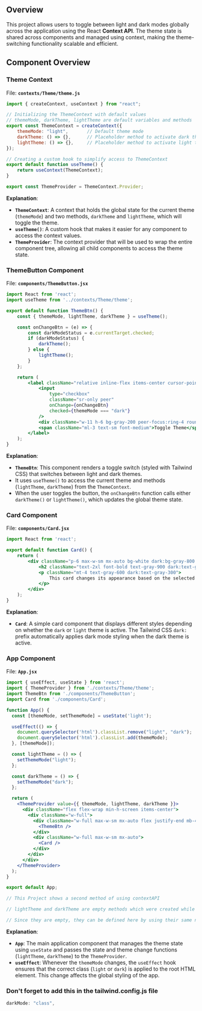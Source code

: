 ## Overview

This project allows users to toggle between light and dark modes globally across the application using the React **Context API**. The theme state is shared across components and managed using context, making the theme-switching functionality scalable and efficient.

## Component Overview

### Theme Context

File: **`contexts/Theme/theme.js`**

```js
import { createContext, useContext } from "react";

// Initializing the ThemeContext with default values
// themeMode, darkTheme, lightTheme are default variables and methods
export const ThemeContext = createContext({
    themeMode: "light",       // Default theme mode
    darkTheme: () => {},      // Placeholder method to activate dark theme
    lightTheme: () => {},     // Placeholder method to activate light theme
});

// Creating a custom hook to simplify access to ThemeContext
export default function useTheme() {
    return useContext(ThemeContext);
}

export const ThemeProvider = ThemeContext.Provider;
```

**Explanation**:
- **`ThemeContext`**: A context that holds the global state for the current theme (`themeMode`) and two methods, `darkTheme` and `lightTheme`, which will toggle the theme.
- **`useTheme()`**: A custom hook that makes it easier for any component to access the context values.
- **`ThemeProvider`**: The context provider that will be used to wrap the entire component tree, allowing all child components to access the theme state.

### ThemeButton Component

File: **`components/ThemeButton.jsx`**

```jsx
import React from 'react';
import useTheme from '../contexts/Theme/theme';

export default function ThemeBtn() {
    const { themeMode, lightTheme, darkTheme } = useTheme();

    const onChangeBtn = (e) => {
        const darkModeStatus = e.currentTarget.checked;
        if (darkModeStatus) {
            darkTheme();
        } else {
            lightTheme();
        }
    };

    return (
        <label className="relative inline-flex items-center cursor-pointer">
            <input
                type="checkbox"
                className="sr-only peer"
                onChange={onChangeBtn}
                checked={themeMode === "dark"}
            />
            <div className="w-11 h-6 bg-gray-200 peer-focus:ring-4 rounded-full peer-checked:bg-blue-600"></div>
            <span className="ml-3 text-sm font-medium">Toggle Theme</span>
        </label>
    );
}
```

**Explanation**:
- **`ThemeBtn`**: This component renders a toggle switch (styled with Tailwind CSS) that switches between light and dark themes.
- It uses `useTheme()` to access the current theme and methods (`lightTheme`, `darkTheme`) from the `ThemeContext`.
- When the user toggles the button, the `onChangeBtn` function calls either `darkTheme()` or `lightTheme()`, which updates the global theme state.

### Card Component

File: **`components/Card.jsx`**

```jsx
import React from 'react';

export default function Card() {
    return (
        <div className="p-6 max-w-sm mx-auto bg-white dark:bg-gray-800 rounded-lg shadow-md">
            <h2 className="text-2xl font-bold text-gray-900 dark:text-gray-100">Themed Card</h2>
            <p className="mt-4 text-gray-600 dark:text-gray-300">
                This card changes its appearance based on the selected theme.
            </p>
        </div>
    );
}
```

**Explanation**:
- **`Card`**: A simple card component that displays different styles depending on whether the `dark` or `light` theme is active. The Tailwind CSS `dark:` prefix automatically applies dark mode styling when the dark theme is active.

### App Component

File: **`App.jsx`**

```jsx
import { useEffect, useState } from 'react';
import { ThemeProvider } from './contexts/Theme/theme';
import ThemeBtn from './components/ThemeButton';
import Card from './components/Card';

function App() {
  const [themeMode, setThemeMode] = useState('light');

  useEffect(() => {
    document.querySelector('html').classList.remove("light", "dark");
    document.querySelector('html').classList.add(themeMode);
  }, [themeMode]);

  const lightTheme = () => {
    setThemeMode("light");
  };

  const darkTheme = () => {
    setThemeMode("dark");
  };

  return (
    <ThemeProvider value={{ themeMode, lightTheme, darkTheme }}>
      <div className="flex flex-wrap min-h-screen items-center">
        <div className="w-full">
          <div className="w-full max-w-sm mx-auto flex justify-end mb-4">
            <ThemeBtn />
          </div>
          <div className="w-full max-w-sm mx-auto">
            <Card />
          </div>
        </div>
      </div>
    </ThemeProvider>
  );
}

export default App;

// This Project shows a second method of using contextAPI

// lightTheme and darkTheme are empty methods which were created while creating ThemeContext in the theme.js file

// Since they are empty, they can be defined here by using their same names, and their functionality will directly go to the context


```

**Explanation**:
- **`App`**: The main application component that manages the theme state using `useState` and passes the state and theme change functions (`lightTheme`, `darkTheme`) to the `ThemeProvider`.
- **`useEffect`**: Whenever the `themeMode` changes, the `useEffect` hook ensures that the correct class (`light` or `dark`) is applied to the root HTML element. This change affects the global styling of the app.
### Don't forget to add this in the tailwind.config.js file
```js
darkMode: "class",
```